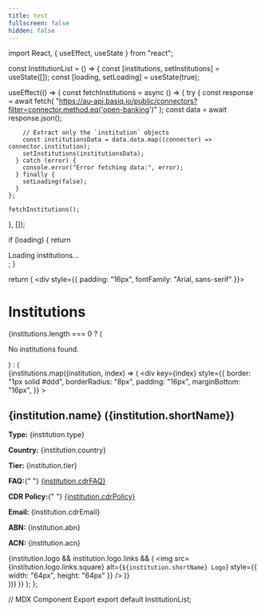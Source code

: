 ```yaml
---
title: test
fullscreen: false
hidden: false
---
```

import React, { useEffect, useState } from "react";

const InstitutionList = () => {
  const [institutions, setInstitutions] = useState([]);
  const [loading, setLoading] = useState(true);

  useEffect(() => {
    const fetchInstitutions = async () => {
      try {
        const response = await fetch(
          "https://au-api.basiq.io/public/connectors?filter=connector.method.eq('open-banking')"
        );
        const data = await response.json();

        // Extract only the `institution` objects
        const institutionsData = data.data.map((connector) => connector.institution);
        setInstitutions(institutionsData);
      } catch (error) {
        console.error("Error fetching data:", error);
      } finally {
        setLoading(false);
      }
    };

    fetchInstitutions();
  }, []);

  if (loading) {
    return <div>Loading institutions...</div>;
  }

  return (
    <div style={{ padding: "16px", fontFamily: "Arial, sans-serif" }}>
      <h1>Institutions</h1>
      {institutions.length === 0 ? (
        <p>No institutions found.</p>
      ) : (
        <div>
          {institutions.map((institution, index) => (
            <div
              key={index}
              style={{
                border: "1px solid #ddd",
                borderRadius: "8px",
                padding: "16px",
                marginBottom: "16px",
              }}
            >
              <h2>{institution.name} ({institution.shortName})</h2>
              <p><strong>Type:</strong> {institution.type}</p>
              <p><strong>Country:</strong> {institution.country}</p>
              <p><strong>Tier:</strong> {institution.tier}</p>
              <p>
                <strong>FAQ:</strong>{" "}
                <a href={institution.cdrFAQ} target="_blank" rel="noopener noreferrer">
                  {institution.cdrFAQ}
                </a>
              </p>
              <p>
                <strong>CDR Policy:</strong>{" "}
                <a href={institution.cdrPolicy} target="_blank" rel="noopener noreferrer">
                  {institution.cdrPolicy}
                </a>
              </p>
              <p><strong>Email:</strong> {institution.cdrEmail}</p>
              <p><strong>ABN:</strong> {institution.abn}</p>
              <p><strong>ACN:</strong> {institution.acn}</p>
              {institution.logo && institution.logo.links && (
                <img
                  src={institution.logo.links.square}
                  alt={`${institution.shortName} Logo`}
                  style={{ width: "64px", height: "64px" }}
                />
              )}
            </div>
          ))}
        </div>
      )}
    </div>
  );
};

// MDX Component Export
export default InstitutionList;
